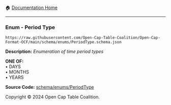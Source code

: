 :house: [Documentation Home](../../../README.md)

---

### Enum - Period Type

`https://raw.githubusercontent.com/Open-Cap-Table-Coalition/Open-Cap-Format-OCF/main/schema/enums/PeriodType.schema.json`

**Description:** _Enumeration of time period types_

**ONE OF:**</br>&bull; DAYS </br>&bull; MONTHS </br>&bull; YEARS

**Source Code:** [schema/enums/PeriodType](../../../../schema/enums/PeriodType.schema.json)

Copyright © 2024 Open Cap Table Coalition.
